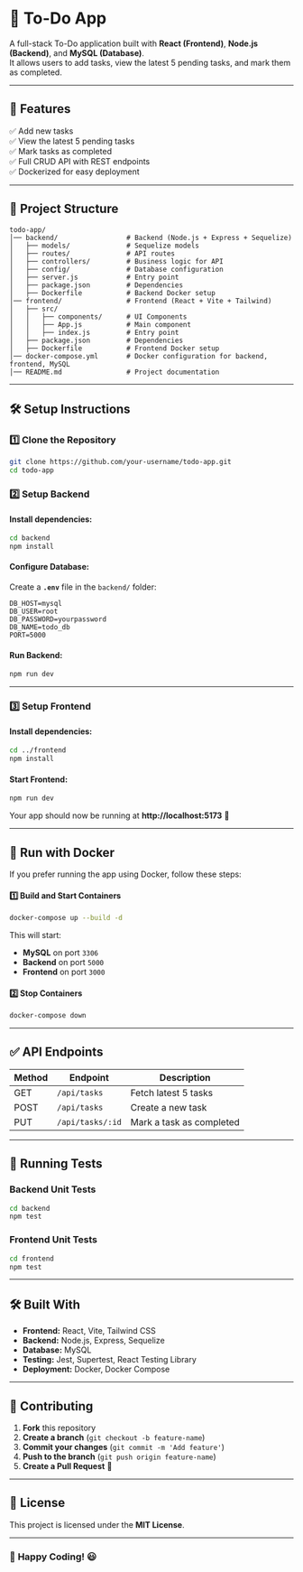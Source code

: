 # 📝 To-Do App

A full-stack To-Do application built with **React (Frontend)**, **Node.js (Backend)**, and **MySQL (Database)**.  
It allows users to add tasks, view the latest 5 pending tasks, and mark them as completed.

---

## 🚀 Features
✅ Add new tasks  
✅ View the latest 5 pending tasks  
✅ Mark tasks as completed  
✅ Full CRUD API with REST endpoints  
✅ Dockerized for easy deployment  

---

## 📂 Project Structure
```
todo-app/
│── backend/                 # Backend (Node.js + Express + Sequelize)
│   ├── models/              # Sequelize models
│   ├── routes/              # API routes
│   ├── controllers/         # Business logic for API
│   ├── config/              # Database configuration
│   ├── server.js            # Entry point
│   ├── package.json         # Dependencies
│   ├── Dockerfile           # Backend Docker setup
│── frontend/                # Frontend (React + Vite + Tailwind)
│   ├── src/
│   │   ├── components/      # UI Components
│   │   ├── App.js           # Main component
│   │   ├── index.js         # Entry point
│   ├── package.json         # Dependencies
│   ├── Dockerfile           # Frontend Docker setup
│── docker-compose.yml       # Docker configuration for backend, frontend, MySQL
│── README.md                # Project documentation
```

---

## 🛠️ **Setup Instructions**

### **1️⃣ Clone the Repository**
```sh
git clone https://github.com/your-username/todo-app.git
cd todo-app
```

### **2️⃣ Setup Backend**
#### Install dependencies:
```sh
cd backend
npm install
```
#### Configure Database:
Create a **`.env`** file in the `backend/` folder:
```
DB_HOST=mysql
DB_USER=root
DB_PASSWORD=yourpassword
DB_NAME=todo_db
PORT=5000
```
#### Run Backend:
```sh
npm run dev
```

---

### **3️⃣ Setup Frontend**
#### Install dependencies:
```sh
cd ../frontend
npm install
```
#### Start Frontend:
```sh
npm run dev
```
Your app should now be running at **http://localhost:5173** 🚀

---

## 🐳 **Run with Docker**
If you prefer running the app using Docker, follow these steps:

#### **1️⃣ Build and Start Containers**
```sh
docker-compose up --build -d
```
This will start:
- **MySQL** on port `3306`
- **Backend** on port `5000`
- **Frontend** on port `3000`

#### **2️⃣ Stop Containers**
```sh
docker-compose down
```

---

## ✅ **API Endpoints**
| Method | Endpoint            | Description                  |
|--------|---------------------|------------------------------|
| GET    | `/api/tasks`        | Fetch latest 5 tasks        |
| POST   | `/api/tasks`        | Create a new task           |
| PUT    | `/api/tasks/:id`    | Mark a task as completed    |

---

## 🧪 **Running Tests**
### **Backend Unit Tests**
```sh
cd backend
npm test
```

### **Frontend Unit Tests**
```sh
cd frontend
npm test
```

---

## 🛠️ **Built With**
- **Frontend:** React, Vite, Tailwind CSS  
- **Backend:** Node.js, Express, Sequelize  
- **Database:** MySQL  
- **Testing:** Jest, Supertest, React Testing Library  
- **Deployment:** Docker, Docker Compose  

---

## 🤝 **Contributing**
1. **Fork** this repository  
2. **Create a branch** (`git checkout -b feature-name`)  
3. **Commit your changes** (`git commit -m 'Add feature'`)  
4. **Push to the branch** (`git push origin feature-name`)  
5. **Create a Pull Request** 🚀  

---

## 📜 **License**
This project is licensed under the **MIT License**.

---

### 🚀 **Happy Coding!** 😃

